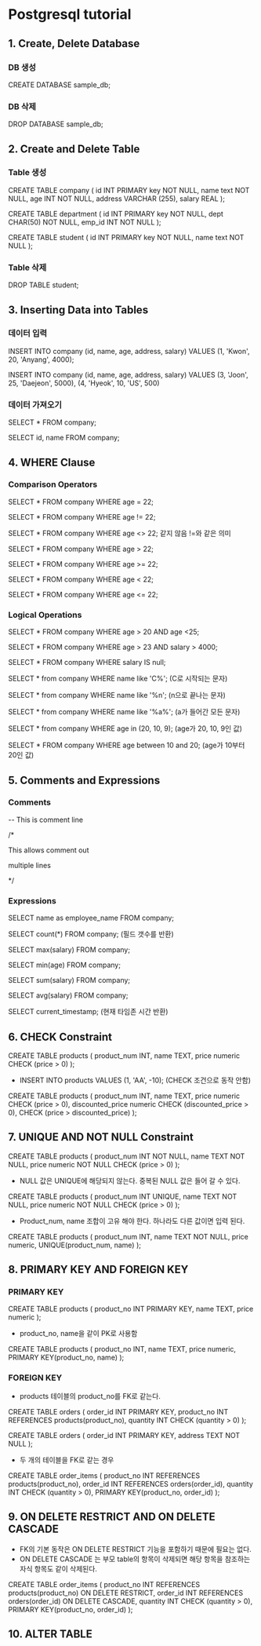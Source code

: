 # Postgresql tutorial

## 1. Create, Delete Database
### DB 생성

CREATE DATABASE sample_db;

### DB 삭제

DROP DATABASE sample_db;

## 2. Create and Delete Table
### Table 생성

CREATE TABLE company (
	id INT PRIMARY key NOT NULL,
	name text NOT NULL,
	age INT NOT NULL,
	address VARCHAR (255),
	salary REAL
);

CREATE TABLE department (
    id INT PRIMARY key NOT NULL,
    dept CHAR(50) NOT NULL,
    emp_id INT NOT NULL
);

CREATE TABLE student (
    id INT PRIMARY key NOT NULL,
    name text NOT NULL
);

### Table 삭제

DROP TABLE student;

## 3. Inserting Data into Tables

### 데이터 입력

INSERT INTO company (id, name, age, address, salary)
VALUES (1, 'Kwon', 20, 'Anyang', 4000);

INSERT INTO company (id, name, age, address, salary)
VALUES 
(3, 'Joon', 25, 'Daejeon', 5000), 
(4, 'Hyeok', 10, 'US', 500)

### 데이터 가져오기

SELECT * FROM company;

SELECT id, name FROM company;

## 4. WHERE Clause

### Comparison Operators

SELECT * FROM company WHERE age = 22;

SELECT * FROM company WHERE age != 22;

SELECT * FROM company WHERE age <> 22;  같지 않음 !=와 같은 의미

SELECT * FROM company WHERE age > 22;

SELECT * FROM company WHERE age >= 22;

SELECT * FROM company WHERE age < 22;

SELECT * FROM company WHERE age <= 22;

### Logical Operations

SELECT * FROM company
WHERE age > 20 AND age <25;

SELECT * FROM company
WHERE age > 23 AND salary > 4000;

SELECT * FROM company 
WHERE salary IS null;

SELECT * from company
WHERE name like 'C%';  (C로 시작되는 문자)

SELECT * from company
WHERE name like '%n'; (n으로 끝나는 문자)

SELECT * from company
WHERE name like '%a%'; (a가 들어간 모든 문자)

SELECT * from company
WHERE age in (20, 10, 9); (age가 20, 10, 9인 값)

SELECT * FROM company
WHERE age between 10 and 20; (age가 10부터 20인 값)

## 5. Comments and Expressions

### Comments

-- This is comment line

/*

This allows comment out

multiple lines

*/

### Expressions

SELECT name as employee_name FROM company;

SELECT count(*) FROM company; (필드 갯수를 반환)

SELECT max(salary) FROM company;

SELECT min(age) FROM company;

SELECT sum(salary) FROM company;

SELECT avg(salary) FROM company;

SELECT current_timestamp; (현재 타임존 시간 반환)



## 6. CHECK Constraint

CREATE TABLE products (
	product_num INT,
	name TEXT,
	price numeric CHECK (price > 0)
);

- INSERT INTO products VALUES (1, 'AA', -10);  (CHECK 조건으로 동작 안함)

CREATE TABLE products (
	product_num INT,
	name TEXT,
	price numeric CHECK (price > 0),
	discounted_price numeric CHECK (discounted_price > 0),
	CHECK (price > discounted_price)
);

## 7. UNIQUE AND NOT NULL Constraint

CREATE TABLE products (
	product_num INT NOT NULL,
	name TEXT NOT NULL,
	price numeric NOT NULL CHECK (price > 0)
);

- NULL 값은 UNIQUE에 해당되지 않는다. 중복된 NULL 값은 들어 갈 수 있다.

CREATE TABLE products (
	product_num INT UNIQUE,
	name TEXT NOT NULL,
	price numeric NOT NULL CHECK (price > 0)
);

- Product_num, name 조합이 고유 해야 한다. 하나라도 다른 값이면 입력 된다.

CREATE TABLE products (
	product_num INT,
	name TEXT NOT NULL,
	price numeric,
	UNIQUE(product_num, name)
);

## 8. PRIMARY KEY AND FOREIGN KEY

### PRIMARY KEY

CREATE TABLE products (
	product_no INT PRIMARY KEY,
	name TEXT,
	price numeric
);

- product_no, name을 같이 PK로 사용함

CREATE TABLE products (
	product_no INT,
	name TEXT,
	price numeric,
	PRIMARY KEY(product_no, name)
);

### FOREIGN KEY

- products 테이블의 product_no를 FK로 같는다.

CREATE TABLE orders (
	order_id INT PRIMARY KEY,
	product_no INT REFERENCES products(product_no),
	quantity INT CHECK (quantity > 0)
);

CREATE TABLE orders (
	order_id INT PRIMARY KEY,
	address TEXT NOT NULL
);

- 두 개의 테이블을 FK로 같는 경우

CREATE TABLE order_items (
	product_no INT REFERENCES products(product_no),
	order_id INT REFERENCES orders(order_id),
	quantity INT CHECK (quantity > 0),
	PRIMARY KEY(product_no, order_id)
);

## 9. ON DELETE RESTRICT AND ON DELETE CASCADE



- FK의 기본 동작은 ON DELETE RESTRICT 기능을 포함하기 때문에 필요는 없다.
- ON DELETE CASCADE 는 부모 table의 항목이 삭제되면 해당 항목을 참조하는 자식 항목도 같이 삭제된다.

CREATE TABLE order_items (
	product_no INT REFERENCES products(product_no) ON DELETE RESTRICT,
	order_id INT REFERENCES orders(order_id) ON DELETE CASCADE,
	quantity INT CHECK (quantity > 0),
	PRIMARY KEY(product_no, order_id)
);

## 10. ALTER TABLE



